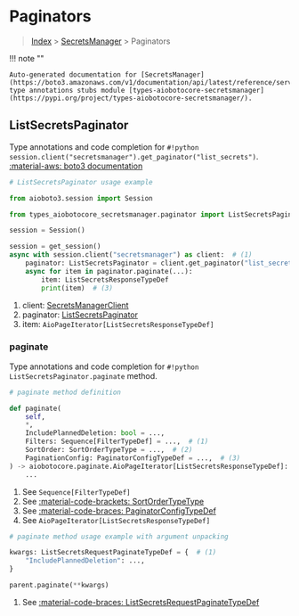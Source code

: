 # Paginators

> [Index](../README.md) > [SecretsManager](./README.md) > Paginators

!!! note ""

    Auto-generated documentation for [SecretsManager](https://boto3.amazonaws.com/v1/documentation/api/latest/reference/services/secretsmanager.html#secretsmanager)
    type annotations stubs module [types-aiobotocore-secretsmanager](https://pypi.org/project/types-aiobotocore-secretsmanager/).

## ListSecretsPaginator

Type annotations and code completion for `#!python session.client("secretsmanager").get_paginator("list_secrets")`.
[:material-aws: boto3 documentation](https://boto3.amazonaws.com/v1/documentation/api/latest/reference/services/secretsmanager/paginator/ListSecrets.html#SecretsManager.Paginator.ListSecrets)

```python
# ListSecretsPaginator usage example

from aioboto3.session import Session

from types_aiobotocore_secretsmanager.paginator import ListSecretsPaginator

session = Session()

session = get_session()
async with session.client("secretsmanager") as client:  # (1)
    paginator: ListSecretsPaginator = client.get_paginator("list_secrets")  # (2)
    async for item in paginator.paginate(...):
        item: ListSecretsResponseTypeDef
        print(item)  # (3)
```

1. client: [SecretsManagerClient](./client.md)
2. paginator: [ListSecretsPaginator](./paginators.md#listsecretspaginator)
3. item: `AioPageIterator[ListSecretsResponseTypeDef]`


### paginate

Type annotations and code completion for `#!python ListSecretsPaginator.paginate` method.

```python
# paginate method definition

def paginate(
    self,
    *,
    IncludePlannedDeletion: bool = ...,
    Filters: Sequence[FilterTypeDef] = ...,  # (1)
    SortOrder: SortOrderTypeType = ...,  # (2)
    PaginationConfig: PaginatorConfigTypeDef = ...,  # (3)
) -> aiobotocore.paginate.AioPageIterator[ListSecretsResponseTypeDef]:  # (4)
    ...
```

1. See `Sequence[FilterTypeDef]`
2. See [:material-code-brackets: SortOrderTypeType](./literals.md#sortordertypetype)
3. See [:material-code-braces: PaginatorConfigTypeDef](./type_defs.md#paginatorconfigtypedef)
4. See `AioPageIterator[ListSecretsResponseTypeDef]`


```python
# paginate method usage example with argument unpacking

kwargs: ListSecretsRequestPaginateTypeDef = {  # (1)
    "IncludePlannedDeletion": ...,
}

parent.paginate(**kwargs)
```

1. See [:material-code-braces: ListSecretsRequestPaginateTypeDef](./type_defs.md#listsecretsrequestpaginatetypedef)

